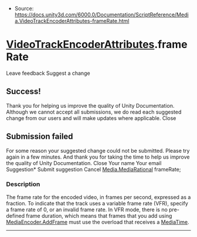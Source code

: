 * Source: https://docs.unity3d.com/6000.0/Documentation/ScriptReference/Media.VideoTrackEncoderAttributes-frameRate.html

#  [VideoTrackEncoderAttributes](https://docs.unity3d.com/6000.0/Documentation/ScriptReference/Media.VideoTrackEncoderAttributes.html).frameRate
Leave feedback
Suggest a change
## Success!
Thank you for helping us improve the quality of Unity Documentation. Although we cannot accept all submissions, we do read each suggested change from our users and will make updates where applicable.
Close
## Submission failed
For some reason your suggested change could not be submitted. Please <a>try again</a> in a few minutes. And thank you for taking the time to help us improve the quality of Unity Documentation.
Close
Your name Your email Suggestion* Submit suggestion
Cancel
[Media.MediaRational](https://docs.unity3d.com/6000.0/Documentation/ScriptReference/Media.MediaRational.html) frameRate; 
### Description
The frame rate for the encoded video, in frames per second, expressed as a fraction.
To indicate that the track uses a variable frame rate (VFR), specify a frame rate of 0, or an invalid frame rate. In VFR mode, there is no pre-defined frame duration, which means that frames that you add using [MediaEncoder.AddFrame](https://docs.unity3d.com/6000.0/Documentation/ScriptReference/Media.MediaEncoder.AddFrame.html) must use the overload that receives a [MediaTime](https://docs.unity3d.com/6000.0/Documentation/ScriptReference/Media.MediaTime.html).
* * *
